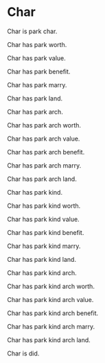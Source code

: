 # Char

Char is park char.

Char has park worth.

Char has park value.

Char has park benefit.

Char has park marry.

Char has park land.

Char has park arch.

Char has park arch worth.

Char has park arch value.

Char has park arch benefit.

Char has park arch marry.

Char has park arch land.

Char has park kind.

Char has park kind worth.

Char has park kind value.

Char has park kind benefit.

Char has park kind marry.

Char has park kind land.

Char has park kind arch.

Char has park kind arch worth.

Char has park kind arch value.

Char has park kind arch benefit.

Char has park kind arch marry.

Char has park kind arch land.

Char is did.